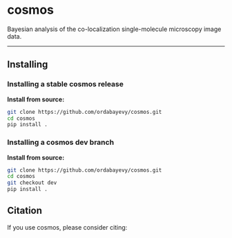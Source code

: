 # cosmos

Bayesian analysis of the co-localization single-molecule microscopy image data.

----------------------------------------------------------------------------------------------------

## Installing

### Installing a stable cosmos release

**Install from source:**
```sh
git clone https://github.com/ordabayevy/cosmos.git
cd cosmos
pip install .
```

### Installing a cosmos dev branch

**Install from source:**
```sh
git clone https://github.com/ordabayevy/cosmos.git
cd cosmos
git checkout dev
pip install .
```

## Citation
If you use cosmos, please consider citing:

